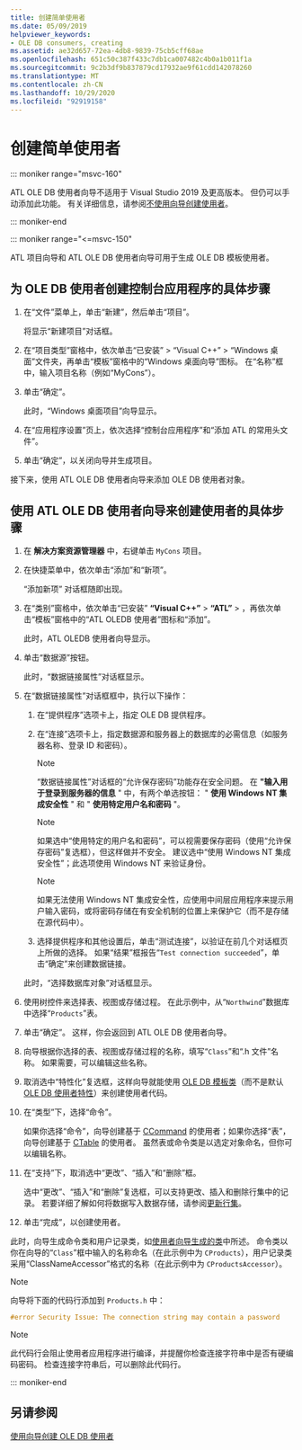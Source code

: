 ```yaml
---
title: 创建简单使用者
ms.date: 05/09/2019
helpviewer_keywords:
- OLE DB consumers, creating
ms.assetid: ae32d657-72ea-4db8-9839-75cb5cff68ae
ms.openlocfilehash: 651c50c387f433c7db1ca007482c4b0a1b011f1a
ms.sourcegitcommit: 9c2b3df9b837879cd17932ae9f61cdd142078260
ms.translationtype: MT
ms.contentlocale: zh-CN
ms.lasthandoff: 10/29/2020
ms.locfileid: "92919158"
---
```

# <a name="creating-a-simple-consumer"></a>创建简单使用者

::: moniker range="msvc-160"

ATL OLE DB 使用者向导不适用于 Visual Studio 2019 及更高版本。 但仍可以手动添加此功能。 有关详细信息，请参阅[不使用向导创建使用者](creating-a-consumer-without-using-a-wizard.md)。

::: moniker-end

::: moniker range="<=msvc-150"

ATL 项目向导和 ATL OLE DB 使用者向导可用于生成 OLE DB 模板使用者。

## <a name="to-create-a-console-application-for-an-ole-db-consumer"></a>为 OLE DB 使用者创建控制台应用程序的具体步骤

1. 在“文件”菜单上，单击“新建”，然后单击“项目”。

   将显示“新建项目”对话框。

1. 在“项目类型”窗格中，依次单击“已安装” > “Visual C++” > “Windows 桌面”文件夹，再单击“模板”窗格中的“Windows 桌面向导”图标。 在“名称”框中，输入项目名称（例如“MyCons”）。

1. 单击“确定”。 

   此时，“Windows 桌面项目”向导显示。

1. 在“应用程序设置”页上，依次选择“控制台应用程序”和“添加 ATL 的常用头文件”。

1. 单击“确定”，以关闭向导并生成项目。

接下来，使用 ATL OLE DB 使用者向导来添加 OLE DB 使用者对象。

## <a name="to-create-a-consumer-with-the-atl-ole-db-consumer-wizard"></a>使用 ATL OLE DB 使用者向导来创建使用者的具体步骤

1. 在 **解决方案资源管理器** 中，右键单击 `MyCons` 项目。

1. 在快捷菜单中，依次单击“添加”和“新项”。

   “添加新项”  对话框随即出现。

1. 在“类别”窗格中，依次单击“已安装” **“Visual C++”** > **“ATL”** > ，再依次单击“模板”窗格中的“ATL OLEDB 使用者”图标和“添加”。

   此时，ATL OLEDB 使用者向导显示。

1. 单击“数据源”按钮。

   此时，“数据链接属性”对话框显示。

1. 在“数据链接属性”对话框框中，执行以下操作：

   1. 在“提供程序”选项卡上，指定 OLE DB 提供程序。

   1. 在“连接”选项卡上，指定数据源和服务器上的数据库的必需信息（如服务器名称、登录 ID 和密码）。

      > [!NOTE]
      > “数据链接属性”对话框的“允许保存密码”功能存在安全问题。 在 **"输入用于登录到服务器的信息** " 中，有两个单选按钮： " **使用 Windows NT 集成安全性** " 和 " **使用特定用户名和密码** "。

      > [!NOTE]
      > 如果选中“使用特定的用户名和密码”，可以视需要保存密码（使用“允许保存密码”复选框），但这样做并不安全。 建议选中“使用 Windows NT 集成安全性”；此选项使用 Windows NT 来验证身份。

      > [!NOTE]
      > 如果无法使用 Windows NT 集成安全性，应使用中间层应用程序来提示用户输入密码，或将密码存储在有安全机制的位置上来保护它（而不是存储在源代码中）。

   1. 选择提供程序和其他设置后，单击“测试连接”，以验证在前几个对话框页上所做的选择。 如果“结果”框报告“`Test connection succeeded`”，单击“确定”来创建数据链接。

   此时，“选择数据库对象”对话框显示。

1. 使用树控件来选择表、视图或存储过程。 在此示例中，从“`Northwind`”数据库中选择“`Products`”表。

1. 单击“确定”。  这样，你会返回到 ATL OLE DB 使用者向导。

1. 向导根据你选择的表、视图或存储过程的名称，填写“`Class`”和“.h 文件”名称。 如果需要，可以编辑这些名称。

1. 取消选中“特性化”复选框，这样向导就能使用 [OLE DB 模板类](../../data/oledb/ole-db-consumer-templates-reference.md)（而不是默认 [OLE DB 使用者特性](../../windows/attributes/ole-db-consumer-attributes.md)）来创建使用者代码。

1. 在“类型”下，选择“命令”。

   如果你选择“命令”，向导创建基于 [CCommand](../../data/oledb/ccommand-class.md) 的使用者；如果你选择“表”，向导创建基于 [CTable](../../data/oledb/ctable-class.md) 的使用者。 虽然表或命令类是以选定对象命名，但你可以编辑名称。

1. 在“支持”下，取消选中“更改”、“插入”和“删除”框。

   选中“更改”、“插入”和“删除”复选框，可以支持更改、插入和删除行集中的记录。 若要详细了解如何将数据写入数据存储，请参阅[更新行集](../../data/oledb/updating-rowsets.md)。

1. 单击“完成”，以创建使用者。

此时，向导生成命令类和用户记录类，如[使用者向导生成的类](../../data/oledb/consumer-wizard-generated-classes.md)中所述。 命令类以你在向导的“`Class`”框中输入的名称命名（在此示例中为 `CProducts`），用户记录类采用“ClassNameAccessor”格式的名称（在此示例中为 `CProductsAccessor`）。

> [!NOTE]
> 向导将下面的代码行添加到 `Products.h` 中：

```cpp
#error Security Issue: The connection string may contain a password
```

> [!NOTE]
> 此代码行会阻止使用者应用程序进行编译，并提醒你检查连接字符串中是否有硬编码密码。 检查连接字符串后，可以删除此代码行。

::: moniker-end

## <a name="see-also"></a>另请参阅

[使用向导创建 OLE DB 使用者](../../data/oledb/creating-an-ole-db-consumer-using-a-wizard.md)
